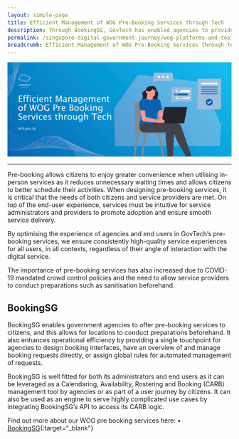 ```yaml
---
layout: simple-page
title: Efficient Management of WOG Pre-Booking Services through Tech
description: Through BookingSG, GovTech has enabled agencies to provide pre-booking services to citizens. This allows pre planning of in-person activities and reduces waiting times.
permalink: /singapore-digital-government-journey/wog-platforms-and-tools/efficient-management-of-wog-pre-booking-services-through-tech
breadcrumb: Efficient Management of WOG Pre-Booking Services through Tech
---
```


![Efficient Management of WOG Pre-Booking Services through Tech](/images/digital-transformation/Efficient_management_of_wog_pre_booking_services_header_banner.png)

---

Pre-booking allows citizens to enjoy greater convenience when utilising in-person services as it reduces unnecessary waiting times and allows citizens to better schedule their activities. When designing pre-booking services, it is critical that the needs of both citizens and service providers are met. On top of the end-user experience, services must be intuitive for service administrators and providers to promote adoption and ensure smooth service delivery. 

By optimising the experience of agencies and end users in GovTech’s pre-booking services, we ensure consistently high-quality service experiences for all users, in all contexts, regardless of their angle of interaction with the digital service. 

The importance of pre-booking services has also increased due to COVID-19 mandated crowd control policies and the need to allow service providers to conduct preparations such as sanitisation beforehand.

## BookingSG

BookingSG enables government agencies to offer pre-booking services to citizens, and this allows for locations to conduct preparations beforehand. It also enhances operational efficiency by providing a single touchpoint for agencies to design booking interfaces, have an overview of and manage booking requests directly, or assign global rules for automated management of requests.

BookingSG is well fitted for both its administrators and end users as it can be leveraged as a Calendaring, Availability, Rostering and Booking (CARB) management tool by agencies or as part of a user journey by citizens. It can also be used as an engine to serve highly complicated use cases by integrating BookingSG’s API to access its CARB logic. 

Find out more about our WOG pre booking services here:
•	[BookingSG](https://www.developer.tech.gov.sg/technologies/data-and-apis/bookingsg.html){:target="_blank"}

